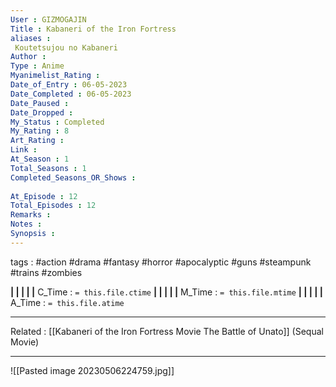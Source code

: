 ```yaml
---
User : GIZMOGAJIN
Title : Kabaneri of the Iron Fortress
aliases : 
 Koutetsujou no Kabaneri
Author : 
Type : Anime
Myanimelist_Rating : 
Date_of_Entry : 06-05-2023 
Date_Completed : 06-05-2023
Date_Paused : 
Date_Dropped : 
My_Status : Completed
My_Rating : 8
Art_Rating : 
Link : 
At_Season : 1
Total_Seasons : 1
Completed_Seasons_OR_Shows : 
 
At_Episode : 12
Total_Episodes : 12
Remarks : 
Notes : 
Synopsis : 
---
```

 tags : #action #drama #fantasy #horror #apocalyptic #guns #steampunk #trains #zombies

**|  |  |  |  |** C_Time : `= this.file.ctime` **|  |  |  |  |** M_Time : `= this.file.mtime` **|  |  |  |  |** A_Time : `= this.file.atime` 

---
Related : [[Kabaneri of the Iron Fortress Movie The Battle of Unato]] (Sequal Movie)

---
![[Pasted image 20230506224759.jpg]]